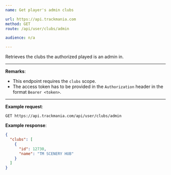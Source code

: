 ```yaml
---
name: Get player's admin clubs

url: https://api.trackmania.com
method: GET
route: /api/user/clubs/admin

audience: n/a

---
```


Retrieves the clubs the authorized played is an admin in.

---

**Remarks**:
- This endpoint requires the `clubs` scope.
- The access token has to be provided in the `Authorization` header in the format `Bearer <token>`.

---

**Example request**:
```plain
GET https://api.trackmania.com/api/user/clubs/admin
```

**Example response**:
```json
{
  "clubs": [
    {
      "id": 12730,
      "name": "TM SCENERY HUB"
    }
  ]
}
```
